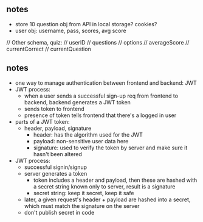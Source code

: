 ## notes 
- store 10 question obj from API in local storage? cookies? 
- user obj: username, pass, scores, avg score 

// Other schema, quiz: 
// userID
// questions 
// options
// averageScore
// currentCorrect
// currentQuestion

## notes 
- one way to manage authentication between frontend and backend: JWT 
- JWT process: 
  - when a user sends a successful sign-up req from frontend to backend, backend generates a JWT token 
  - sends token to frontend 
  - presence of token tells frontend that there's a logged in user 
- parts of a JWT token: 
  - header, payload, signature 
    - header: has the algorithm used for the JWT 
    - payload: non-sensitive user data here
    - signature: used to verify the token by server and make sure it hasn't been altered 
- JWT process: 
  - successful signin/signup
  - server generates a token
    - token includes a header and payload, then these are hashed with a secret string known only to server, result is a signature 
    - secret string: keep it secret, keep it safe 
  - later, a given request's header + payload are hashed into a secret, which must match the signature on the server 
  - don't publish secret in code 